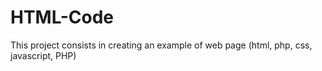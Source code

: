# HTML-Code
This project consists in creating an example of web page (html, php, css, javascript, PHP)
 

